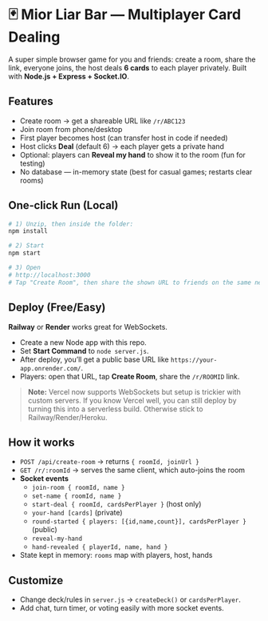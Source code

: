 # 🃏 Mior Liar Bar — Multiplayer Card Dealing

A super simple browser game for you and friends: create a room, share the link, everyone joins, the host deals **6 cards** to each player privately. Built with **Node.js + Express + Socket.IO**.

## Features
- Create room → get a shareable URL like `/r/ABC123`
- Join room from phone/desktop
- First player becomes host (can transfer host in code if needed)
- Host clicks **Deal** (default 6) → each player gets a private hand
- Optional: players can **Reveal my hand** to show it to the room (fun for testing)
- No database — in-memory state (best for casual games; restarts clear rooms)

## One‑click Run (Local)

```bash
# 1) Unzip, then inside the folder:
npm install

# 2) Start
npm start

# 3) Open
# http://localhost:3000
# Tap "Create Room", then share the shown URL to friends on the same network / internet (if port is open).
```

## Deploy (Free/Easy)

**Railway** or **Render** works great for WebSockets.

- Create a new Node app with this repo.
- Set **Start Command** to `node server.js`.
- After deploy, you’ll get a public base URL like `https://your-app.onrender.com/`.
- Players: open that URL, tap **Create Room**, share the `/r/ROOMID` link.

> **Note:** Vercel now supports WebSockets but setup is trickier with custom servers. If you know Vercel well, you can still deploy by turning this into a serverless build. Otherwise stick to Railway/Render/Heroku.

## How it works

- `POST /api/create-room` → returns `{ roomId, joinUrl }`
- `GET /r/:roomId` → serves the same client, which auto-joins the room
- **Socket events**
  - `join-room { roomId, name }`
  - `set-name { roomId, name }`
  - `start-deal { roomId, cardsPerPlayer }` (host only)
  - `your-hand [cards]` (private)
  - `round-started { players: [{id,name,count}], cardsPerPlayer }` (public)
  - `reveal-my-hand`
  - `hand-revealed { playerId, name, hand }`
- State kept in memory: `rooms` map with players, host, hands

## Customize
- Change deck/rules in `server.js` → `createDeck()` or `cardsPerPlayer`.
- Add chat, turn timer, or voting easily with more socket events.